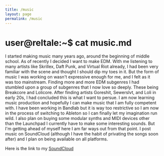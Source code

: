```yaml
---
title: /music
layout: page
permalink: /music
---
```


# user@reltale:~$ cat music.md

I started making music many years ago, around the beginning of middle school. As of recently I decided I want to make EDM. With me listening to many artists like Skrillex, Daft Punk, and Virtual Riot already, I had been very familiar with the scene and thought I should dip my toes in it. But the form of music I was working on wasn't expressive enough for me, and I felt as it was too mainstream. Finding more and more EDM subgenres I had stumbled upon a group of subgenres that I now love so deeply. These being Breakcore and Lolicore. After finding artists Goreshit, Sewerslvt, and Loli in early 20s, I had concluded this is what I want to persue. I am now learning music production and hopefully I can make music that I am fully competent with. I have been working in Bandlab but it is way too restrictive so I am now in the process of switching to Ableton so I can finally let my imagination run wild. I also plan on buying some modular synths and MIDI devices other than the Launchpad I currently have to make some interesting sounds. But I'm getting ahead of myself here I am far ways out from that point. I post music on SoundCloud (although I have the habit of privating the songs soon after) and I plan on being available on all platforms.

Here is the link to my <a href="https://soundcloud.com/reltale">SoundCloud</a>
